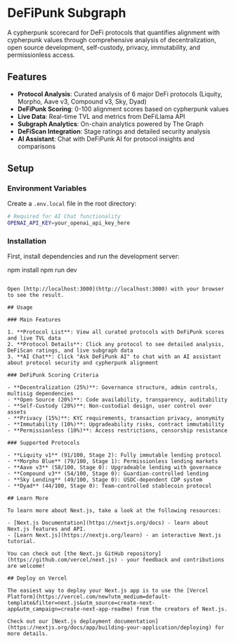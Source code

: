 # DeFiPunk Subgraph

A cypherpunk scorecard for DeFi protocols that quantifies alignment with cypherpunk values through comprehensive analysis of decentralization, open source development, self-custody, privacy, immutability, and permissionless access.

## Features

- **Protocol Analysis**: Curated analysis of 6 major DeFi protocols (Liquity, Morpho, Aave v3, Compound v3, Sky, Dyad)
- **DeFiPunk Scoring**: 0-100 alignment scores based on cypherpunk values
- **Live Data**: Real-time TVL and metrics from DeFiLlama API
- **Subgraph Analytics**: On-chain analytics powered by The Graph
- **DeFiScan Integration**: Stage ratings and detailed security analysis
- **AI Assistant**: Chat with DeFiPunk AI for protocol insights and comparisons

## Setup

### Environment Variables

Create a `.env.local` file in the root directory:

```bash
# Required for AI Chat functionality
OPENAI_API_KEY=your_openai_api_key_here
```

### Installation

First, install dependencies and run the development server:

npm install
npm run dev
```

Open [http://localhost:3000](http://localhost:3000) with your browser to see the result.

## Usage

### Main Features

1. **Protocol List**: View all curated protocols with DeFiPunk scores and live TVL data
2. **Protocol Details**: Click any protocol to see detailed analysis, DeFiScan ratings, and live subgraph data
3. **AI Chat**: Click "Ask DeFiPunk AI" to chat with an AI assistant about protocol security and cypherpunk alignment

### DeFiPunk Scoring Criteria

- **Decentralization (25%)**: Governance structure, admin controls, multisig dependencies
- **Open Source (20%)**: Code availability, transparency, auditability  
- **Self-Custody (20%)**: Non-custodial design, user control over assets
- **Privacy (15%)**: KYC requirements, transaction privacy, anonymity
- **Immutability (10%)**: Upgradeability risks, contract immutability
- **Permissionless (10%)**: Access restrictions, censorship resistance

### Supported Protocols

- **Liquity v1** (91/100, Stage 2): Fully immutable lending protocol
- **Morpho Blue** (79/100, Stage 1): Permissionless lending markets
- **Aave v3** (58/100, Stage 0): Upgradeable lending with governance
- **Compound v3** (54/100, Stage 0): Guardian-controlled lending
- **Sky Lending** (49/100, Stage 0): USDC-dependent CDP system
- **Dyad** (44/100, Stage 0): Team-controlled stablecoin protocol

## Learn More

To learn more about Next.js, take a look at the following resources:

- [Next.js Documentation](https://nextjs.org/docs) - learn about Next.js features and API.
- [Learn Next.js](https://nextjs.org/learn) - an interactive Next.js tutorial.

You can check out [the Next.js GitHub repository](https://github.com/vercel/next.js) - your feedback and contributions are welcome!

## Deploy on Vercel

The easiest way to deploy your Next.js app is to use the [Vercel Platform](https://vercel.com/new?utm_medium=default-template&filter=next.js&utm_source=create-next-app&utm_campaign=create-next-app-readme) from the creators of Next.js.

Check out our [Next.js deployment documentation](https://nextjs.org/docs/app/building-your-application/deploying) for more details.
